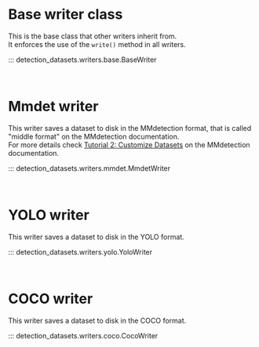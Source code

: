 # Base writer class

This is the base class that other writers inherit from.  
It enforces the use of the `write()` method in all writers.

::: detection_datasets.writers.base.BaseWriter

<br>

# Mmdet writer

This writer saves a dataset to disk in the MMdetection format, that is called "middle format" on the MMdetection documentation.  
For more details check [Tutorial 2: Customize Datasets](https://mmdetection.readthedocs.io/en/latest/tutorials/customize_dataset.html#reorganize-new-data-format-to-middle-format) on the MMdetection documentation.

::: detection_datasets.writers.mmdet.MmdetWriter

<br>

# YOLO writer

This writer saves a dataset to disk in the YOLO format.  

::: detection_datasets.writers.yolo.YoloWriter

<br>

# COCO writer

This writer saves a dataset to disk in the COCO format.  

::: detection_datasets.writers.coco.CocoWriter
